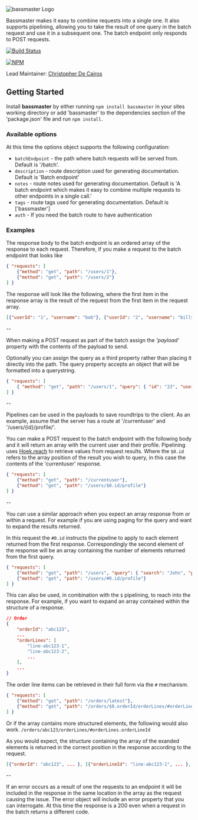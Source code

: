 ![bassmaster Logo](https://raw.github.com/spumko/bassmaster/master/images/bassmaster.png)

Bassmaster makes it easy to combine requests into a single one. It also supports pipelining, allowing you to take the result of one query in the batch request and use it in a subsequent one.  The batch endpoint only responds to POST requests.

[![Build Status](https://secure.travis-ci.org/hapijs/bassmaster.png)](http://travis-ci.org/hapijs/bassmaster)

[![NPM](https://nodei.co/npm/bassmaster.png?downloads=true&stars=true)](https://nodei.co/npm/bassmaster/)

Lead Maintainer: [Christopher De Cairos](https://github.com/cadecairos)


## Getting Started
Install **bassmaster** by either running `npm install bassmaster` in your sites working directory or add 'bassmaster' to the dependencies section of the 'package.json' file and run `npm install`.

### Available options
At this time the options object supports the following configuration:

- `batchEndpoint` - the path where batch requests will be served from.  Default is '/batch'.
- `description` - route description used for generating documentation. Default is 'Batch endpoint'
- `notes` - route notes used for generating documentation. Default is 'A batch endpoint which makes it easy to combine multiple requests to other endpoints in a single call.'
- `tags` - route tags used for generating documentation. Default is ['bassmaster']
- `auth` - If you need the batch route to have authentication

### Examples


The response body to the batch endpoint is an ordered array of the response to each request.  Therefore, if you make a request to the batch endpoint that looks like

```json
{ "requests": [
    {"method": "get", "path": "/users/1"},
    {"method": "get", "path": "/users/2"}
] }
```

The response will look like the following, where the first item in the response array is the result of the request from the first item in the request array.

```json
[{"userId": "1", "username": "bob"}, {"userId": "2", "username": "billy" }]
```

--

When making a POST request as part of the batch assign the _'payload'_ property with the contents of the payload to send.

Optionally you can assign the query as a third property rather than placing it directly into the path. The query property accepts an object that will be formatted into a querystring.

```json
{ "requests": [
    { "method": "get", "path": "/users/1", "query": { "id": "23", "user": "John" } }
] }
```
--

Pipelines can be used in the payloads to save roundtrips to the client. As an example, assume that the server has a route at '/currentuser' and '/users/{id}/profile/'.

You can make a POST request to the batch endpoint with the following body and it will return an array with the current user and their profile.
Pipelining uses [Hoek.reach](https://www.npmjs.com/package/hoek#reach-obj-chain-options) to retrieve values from request results. Where the `$0.id` refers to the array position of the result you wish to query, in this case the contents of the 'currentuser' response.

```json
{ "requests": [
    {"method": "get", "path": "/currentuser"},
    {"method": "get", "path": "/users/$0.id/profile"}
] }
```

-- 

You can use a similar approach when you expect an array response from or within a request. For example if you are using paging for the query and want to expand the results returned.

In this request the `#0.id` instructs the pipeline to apply to each element returned from the first response. Correspondingly the second element of the response will be an array containing the number of elements returned from the first query.

```json
{ "requests": [
    {"method": "get", "path": "/users", "query": { "search": "John", "page": "1", "size": "25" }},
    {"method": "get", "path": "/users/#0.id/profile"}
] }
```

This can also be used, in combination with the `$` pipelining, to reach into the response. For example, if you want to expand an array contained within the structure of a response.

```json
// Order
{
    "orderId": "abc123",
    ...
    "orderLines": [
        "line-abc123-1",
        "line-abc123-2",
        ...
    ],
    ...
}       
```

The order line items can be retrieved in their full form via the `#` mechanism.


```json
{ "requests": [
    {"method": "get", "path": "/orders/latest"},
    {"method": "get", "path": "/orders/$0.orderId/orderLines/#orderLines"}
] }
```

Or if the array contains more structured elements, the following would also work.
```/orders/abc123/orderLines/#orderLines.orderLineId```

As you would expect, the structure containing the array of the exanded elements is returned in the correct position in the response according to the request.

```json
[{"orderId": "abc123", ... }, [{"orderLineId": "line-abc123-1", ... }, ... ]]
```

--

If an error occurs as a result of one the requests to an endpoint it will be included in the response in the same location in the array as the request causing the issue.  The error object will include an error property that you can interrogate.  At this time the response is a 200 even when a request in the batch returns a different code.
